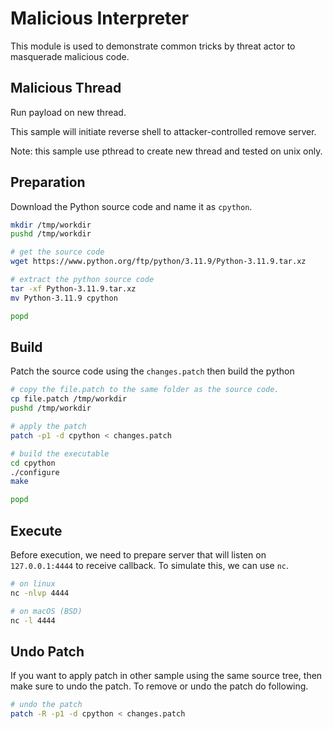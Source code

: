 # Malicious Interpreter

This module is used to demonstrate common tricks by threat actor to masquerade malicious code.

## Malicious Thread

Run payload on new thread.

This sample will initiate reverse shell to attacker-controlled remove server.

Note: this sample use pthread to create new thread and tested on unix only.

## Preparation

Download the Python source code and name it as `cpython`.

```sh
mkdir /tmp/workdir 
pushd /tmp/workdir

# get the source code
wget https://www.python.org/ftp/python/3.11.9/Python-3.11.9.tar.xz

# extract the python source code 
tar -xf Python-3.11.9.tar.xz
mv Python-3.11.9 cpython

popd
```

## Build

Patch the source code using the `changes.patch` then build the python

```sh
# copy the file.patch to the same folder as the source code.
cp file.patch /tmp/workdir
pushd /tmp/workdir

# apply the patch
patch -p1 -d cpython < changes.patch

# build the executable
cd cpython
./configure
make

popd
```

## Execute

Before execution, we need to prepare server that will listen on `127.0.0.1:4444` to receive callback. To simulate this, we can use `nc`.

```sh
# on linux
nc -nlvp 4444

# on macOS (BSD)
nc -l 4444
```

## Undo Patch 

If you want to apply patch in other sample using the same source tree, then make sure to undo the patch. To remove or undo the patch do following.

```sh
# undo the patch
patch -R -p1 -d cpython < changes.patch
```